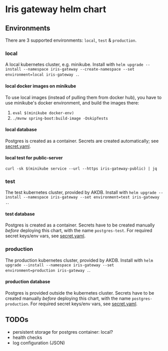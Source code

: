 # Iris gateway helm chart

## Environments
There are 3 supported environments: `local`, `test` & `production`.

### local
A local kubernetes cluster, e.g. minikube. Install with `helm upgrade --install --namespace iris-gateway --create-namespace --set environment=local iris-gateway .`.

#### local docker images on minikube
To use local images (instead of pulling them from docker hub), you have to use minikube's docker environment, 
and build the images there:
1. `eval $(minikube docker-env)`
1. `./mvnw spring-boot:build-image -DskipTests`

#### local database
Postgres is created as a container. Secrets are created automatically; see [secret.yaml](templates/postgres/secret.yaml).

#### local test for public-server
`curl -sk $(minikube service --url --https iris-gateway-public) | jq`

### test
The test kubernetes cluster, provided by AKDB. Install with `helm upgrade --install --namespace iris-gateway --set environment=test iris-gateway .`.

#### test database
Postgres is created as a container. Secrets have to be created manually _before_ deploying this chart, 
with the name `postgres-test`. For required secret keys/env vars, see [secret.yaml](templates/postgres/secret.yaml).

### production
The production kubernetes cluster, provided by AKDB. Install with `helm upgrade --install --namespace iris-gateway --set environment=production iris-gateway .`.

#### production database
Postgres is provided outside the kubernetes cluster. Secrets have to be created manually _before_ deploying this chart,
with the name `postgres-production`. For required secret keys/env vars, see [secret.yaml](templates/postgres/secret.yaml).

## TODOs
- persistent storage for postgres container: local?
- health checks
- log configuration (JSON)
